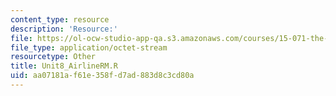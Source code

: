 ```yaml
---
content_type: resource
description: 'Resource:'
file: https://ol-ocw-studio-app-qa.s3.amazonaws.com/courses/15-071-the-analytics-edge-spring-2017/aa07181af61e358fd7ad883d8c3cd80a_Unit8_AirlineRM.R
file_type: application/octet-stream
resourcetype: Other
title: Unit8_AirlineRM.R
uid: aa07181a-f61e-358f-d7ad-883d8c3cd80a
---
```

